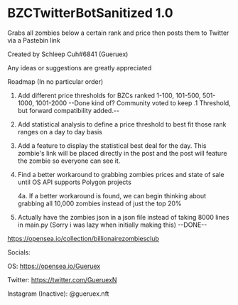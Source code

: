 # BZCTwitterBotSanitized 1.0
Grabs all zombies below a certain rank and price then posts them to Twitter via a Pastebin link

Created by Schleep Cuh#6841 (Gueruex)

Any ideas or suggestions are greatly appreciated

Roadmap (In no particular order)
1. Add different price thresholds for BZCs ranked 1-100, 101-500, 501-1000, 1001-2000 --Done kind of? Community voted to keep .1 Threshold, but forward compatibility added.--
2. Add statistical analysis to define a price threshold to best fit those rank ranges on a day to day basis
3. Add a feature to display the statistical best deal for the day. This zombie's link will be placed directly in the post and the post will feature the zombie so everyone can see it.
4. Find a better workaround to grabbing zombies prices and state of sale until OS API supports Polygon projects

    4a. If a better workaround is found, we can begin thinking about grabbing all 10,000 zombies instead of just the top 20%
5. Actually have the zombies json in a json file instead of taking 8000 lines in main.py (Sorry i was lazy when initially making this) --DONE--

https://opensea.io/collection/billionairezombiesclub

Socials:

OS: https://opensea.io/Gueruex

Twitter: https://twitter.com/GueruexN

Instagram (Inactive): @gueruex.nft
